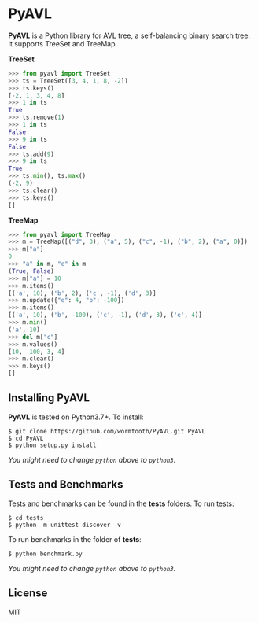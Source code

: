 # PyAVL

**PyAVL** is a Python library for AVL tree, a self-balancing binary search tree. It supports TreeSet and TreeMap.

**TreeSet**

```python
>>> from pyavl import TreeSet
>>> ts = TreeSet([3, 4, 1, 8, -2])
>>> ts.keys()
[-2, 1, 3, 4, 8]
>>> 1 in ts
True
>>> ts.remove(1)
>>> 1 in ts
False
>>> 9 in ts
False
>>> ts.add(9)
>>> 9 in ts
True
>>> ts.min(), ts.max()
(-2, 9)
>>> ts.clear()
>>> ts.keys()
[]
```

**TreeMap**

```python
>>> from pyavl import TreeMap
>>> m = TreeMap([("d", 3), ("a", 5), ("c", -1), ("b", 2), ("a", 0)])
>>> m["a"]
0
>>> "a" in m, "e" in m
(True, False)
>>> m["a"] = 10
>>> m.items()
[('a', 10), ('b', 2), ('c', -1), ('d', 3)]
>>> m.update({"e": 4, "b": -100})
>>> m.items()
[('a', 10), ('b', -100), ('c', -1), ('d', 3), ('e', 4)]
>>> m.min()
('a', 10)
>>> del m["c"]
>>> m.values()
[10, -100, 3, 4]
>>> m.clear()
>>> m.keys()
[]
```

## Installing PyAVL

**PyAVL** is tested on Python3.7+. To install:

```console
$ git clone https://github.com/wormtooth/PyAVL.git PyAVL
$ cd PyAVL
$ python setup.py install
```

*You might need to change `python` above to `python3`.*

## Tests and Benchmarks

Tests and benchmarks can be found in the **tests** folders. To run tests:

```console
$ cd tests
$ python -m unittest discover -v
```

To run benchmarks in the folder of **tests**:

```console
$ python benchmark.py
```

*You might need to change `python` above to `python3`.*

## License

MIT